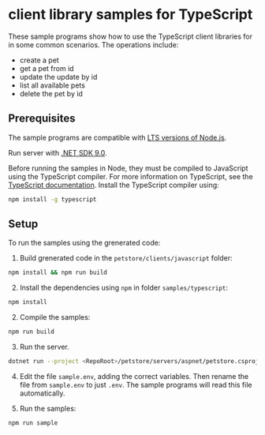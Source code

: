 # client library samples for TypeScript 

These sample programs show how to use the TypeScript client libraries for in some common scenarios.
The operations include:

- create a pet
- get a pet from id
- update the update by id
- list all available pets
- delete the pet by id

## Prerequisites

The sample programs are compatible with [LTS versions of Node.js](https://github.com/nodejs/release#release-schedule).

Run server with [.NET SDK 9.0](https://dotnet.microsoft.com/en-us/download/dotnet/9.0).

Before running the samples in Node, they must be compiled to JavaScript using the TypeScript compiler. For more information on TypeScript, see the [TypeScript documentation](https://www.typescriptlang.org/docs/home.html). Install the TypeScript compiler using:


```bash
npm install -g typescript
```

## Setup

To run the samples using the grenerated code:

1. Build grenerated code in the `petstore/clients/javascript` folder:

```bash
npm install && npm run build
```
2. Install the dependencies using `npm` in folder `samples/typescript`:

```bash
npm install
```
2. Compile the samples:

```bash
npm run build
```

3. Run the server.

```bash
dotnet run --project <RepoRoot>/petstore/servers/aspnet/petstore.csproj
```

4. Edit the file `sample.env`, adding the correct variables. Then rename the file from `sample.env` to just `.env`. The sample programs will read this file automatically.

5. Run the samples:

```bash
npm run sample
```
